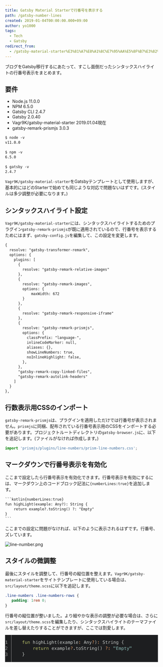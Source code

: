 ```yaml
---
title: Gatsby Material Starterで行番号を表示する
path: /gatsby-number-lines
created: 2019-01-04T00:00:00.000+09:00
author: yo1000
tags:
  - Tech
  - Gatsby
redirect_from:
  - /gatsby-material-starter%E3%81%A7%E8%A1%8C%E7%95%AA%E5%8F%B7%E3%82%92%E8%A1%A8%E7%A4%BA%E3%81%99%E3%82%8B
---
```


ブログをGatsby移行するにあたって、すこし面倒だったシンタックスハイライトの行番号表示をまとめます。

## 要件
- Node.js 11.0.0
- NPM 6.5.0
- Gatsby CLI 2.4.7
- Gatsby 2.0.40
- Vagr9K/gatsby-material-starter 2019.01.04現在
- gatsby-remark-prismjs 3.0.3

```console
$ node -v
v11.0.0

$ npm -v
6.5.0

$ gatsby -v
2.4.7
```

`Vagr9K/gatsby-material-starter`をGatsbyテンプレートとして使用しますが、基本的にはどのStarterで始めても同じような対応で問題ないはずです。(スタイルは多少調整が必要になります。)

## シンタックスハイライト設定
`Vagr9K/gatsby-material-starter`には、シンタックスハイライトするためのプラグイン`gatsby-remark-prismjs`が既に適用されているので、行番号を表示するためにはまず、`gatsby-config.js`を編集して、この設定を変更します。

```javascript{17-26}
{
  resolve: "gatsby-transformer-remark",
  options: {
    plugins: [
      {
        resolve: "gatsby-remark-relative-images"
      },
      {
        resolve: "gatsby-remark-images",
        options: {
            maxWidth: 672
        }
      },
      {
        resolve: "gatsby-remark-responsive-iframe"
      },
      {
        resolve: "gatsby-remark-prismjs",
        options: {
          classPrefix: "language-",
          inlineCodeMarker: null,
          aliases: {},
          showLineNumbers: true,
          noInlineHighlight: false,
        },
      },
      "gatsby-remark-copy-linked-files",
      "gatsby-remark-autolink-headers"
    ]
  }
},
```

## 行数表示用CSSのインポート
`gatsby-remark-prismjs`は、プラグインを適用しただけでは行番号が表示されません。`prismjs`に同梱、配布されている行番号表示用のCSSをインポートする必要があります。プロジェクトルートディレクトリの`gatsby-browser.js`に、以下を追記します。(ファイルがなければ作成します。)

```javascript
import 'prismjs/plugins/line-numbers/prism-line-numbers.css';
```

## マークダウンで行番号表示を有効化
ここまで設定したら行番号表示を有効化できます。行番号表示を有効にするには、マークダウン上のコードブロック記法に`{numberLines:true}`を追加します。

<div class="gatsby-highlight" data-language="text">
<pre class="language-text"><code class="language-text">```kotlin{numberLines:true}
fun highLight(example: Any?): String {
    return example?.toString() ?: "Empty"
}
```</code></pre>
</div>

ここまでの設定に問題がなければ、以下のように表示されるはずです。行番号、ズレています。

![line-number.png](img/2019-01-04/line-number.png)

## スタイルの微調整
最後にスタイルを調整して、行番号の縦位置を整えます。`Vagr9K/gatsby-material-starter`をサイトテンプレートに使用している場合は、`src/layout/theme.scss`に以下を追記します。

```css
.line-numbers .line-numbers-rows {
   padding: 1rem 0;
}
```

行番号の縦位置が整いました。より細やかな表示の調整が必要な場合は、さらに`src/layout/theme.scss`を編集したり、シンタックスハイライトのテーマファイルを差し替えたりすることができますが、ここでは割愛します。

![line-number-padding.png](img/2019-01-04/line-number-padding.png)
